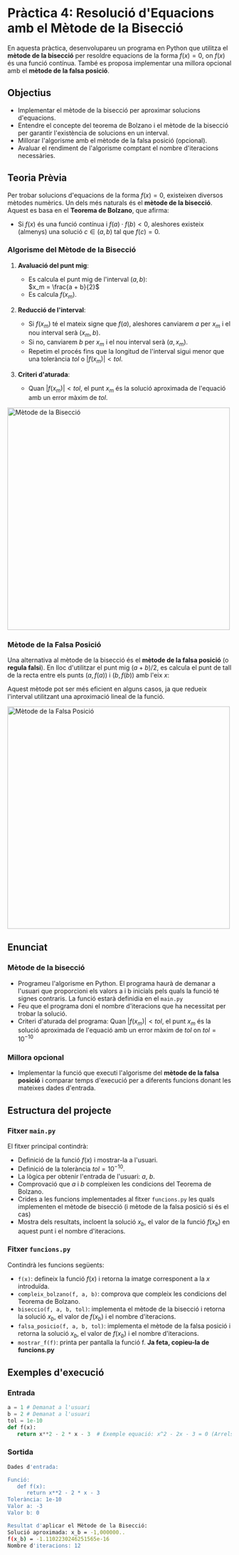 # Pràctica 4: Resolució d'Equacions amb el Mètode de la Bisecció

En aquesta pràctica, desenvolupareu un programa en Python que utilitza el **mètode de la bisecció** per resoldre equacions de la forma $f(x) = 0$, on $f(x)$ és una funció contínua. També es proposa implementar una millora opcional amb el **mètode de la falsa posició**.

## Objectius

- Implementar el mètode de la bisecció per aproximar solucions d'equacions.
- Entendre el concepte del teorema de Bolzano i el mètode de la bisecció per garantir l'existència de solucions en un interval.
- Millorar l'algorisme amb el mètode de la falsa posició (opcional).
- Avaluar el rendiment de l'algorisme comptant el nombre d'iteracions necessàries.

## Teoria Prèvia

Per trobar solucions d'equacions de la forma $f(x) = 0$, existeixen diversos mètodes numèrics. Un dels més naturals és el **mètode de la bisecció**. Aquest es basa en el **Teorema de Bolzano**, que afirma:

- Si $f(x)$ és una funció contínua i $f(a) \cdot f(b) < 0$, aleshores existeix (almenys) una solució $c \in (a, b)$ tal que $f(c) = 0$.

### Algorisme del Mètode de la Bisecció

1. **Avaluació del punt mig**:
   - Es calcula el punt mig de l'interval $(a, b)$:  
     $x_m = \frac{a + b}{2}$
   - Es calcula $f(x_m)$.

2. **Reducció de l'interval**:
   - Si $f(x_m)$ té el mateix signe que $f(a)$, aleshores canviarem  $a$ per $x_m$ i el nou interval serà $(x_m, b)$.
   - Si no, canviarem $b$ per $x_m$ i el nou interval serà $(a, x_m)$.
   - Repetim el procés fins que la longitud de l'interval sigui menor que una tolerància $tol$ o $|f(x_m)| < tol$.

3. **Criteri d'aturada**:
   - Quan $|f(x_m)| < tol$, el punt $x_m$ és la solució aproximada de l'equació amb un error màxim de $tol$.

<img src="./images/bisection.png" alt="Mètode de la Bisecció" height="500">

### Mètode de la Falsa Posició

Una alternativa al mètode de la bisecció és el **mètode de la falsa posició** (o **regula falsi**). En lloc d'utilitzar el punt mig $(a + b)/2$, es calcula el punt de tall de la recta entre els punts $(a, f(a))$ i $(b, f(b))$ amb l'eix $x$:

Aquest mètode pot ser més eficient en alguns casos, ja que redueix l'interval utilitzant una aproximació lineal de la funció.

<img src="./images/False_position_method.png" alt="Mètode de la Falsa Posició" height="500">

## Enunciat

### Mètode de la bisecció

- Programeu l'algorisme en Python. El programa haurà de demanar a l'usuari que proporcioni
els valors a i b inicials pels quals la funció té signes contraris. La funció estarà definidia en el `main.py`
- Feu que el programa doni el nombre d'iteracions que ha necessitat per trobar la solució.
- Criteri d'aturada del programa: Quan $|f(x_m)| < tol$, el punt $x_m$ és la solució aproximada de l'equació amb un error màxim de $tol$ on $tol=10^{-10}$

### Millora opcional

- Implementar la funció que executi l'algorisme del **mètode de la falsa posició** i comparar temps d'execució per a diferents funcions donant les mateixes dades d'entrada.

## Estructura del projecte

### Fitxer `main.py`

El fitxer principal contindrà:

- Definició de la funció $f(x)$ i mostrar-la a l'usuari.
- Definició de la tolerància $tol=10^{-10}$.
- La lògica per obtenir l'entrada de l'usuari: $a$, $b$.
- Comprovació que $a$ i $b$ compleixen les condicions del Teorema de Bolzano.
- Crides a les funcions implementades al fitxer `funcions.py` les quals implementen el mètode de bisecció (i mètode de la falsa posició si és el cas)
- Mostra dels resultats, incloent la solució $x_b$, el valor de la funció $f(x_b)$ en aquest punt i el nombre d'iteracions.

### Fitxer `funcions.py`

Contindrà les funcions següents:

- `f(x)`: defineix la funció $f(x)$ i retorna la imatge corresponent a la $x$ introduïda.
- `compleix_bolzano(f, a, b)`: comprova que compleix les condicions del Teorema de Bolzano.
- `biseccio(f, a, b, tol)`: implementa el mètode de la bisecció i retorna la solució $x_b$, el valor de $f(x_b)$ i el nombre d'iteracions.
- `falsa_posicio(f, a, b, tol)`: implementa el mètode de la falsa posició i retorna la solució $x_b$, el valor de $f(x_b)$ i el nombre d'iteracions.
- `mostrar_f(f)`: printa per pantalla la funció f. **Ja feta, copieu-la de funcions.py**

## Exemples d'execució

### Entrada

```python
a = 1 # Demanat a l'usuari
b = 2 # Demanat a l'usuari
tol = 1e-10
def f(x):
   return x**2 - 2 * x - 3  # Exemple equació: x^2 - 2x - 3 = 0 (Arrels a x = -1 i x = 3)
```

### Sortida

```bash
Dades d'entrada:

Funció: 
   def f(x):
      return x**2 - 2 * x - 3
Tolerància: 1e-10
Valor a: -3
Valor b: 0

Resultat d'aplicar el Mètode de la Bisecció:
Solució aproximada: x_b = -1,000000.. 
f(x_b) = -1.1102230246251565e-16
Nombre d'iteracions: 12
```
